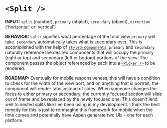 # `<Split />`

**INPUT:** `split` (number), `primary` (object), `secondary` (object), `direction` ('horizontal' or 'vertical')

**BEHAVIOR:** `split` signifies what percentage of the total view `primary` will take. `secondary` automatically takes what is secondary over. This is accomplished with the help of [`styled-components`](https://www.styled-components.com/docs/basics). `primary` and `secondary` naturally reference the desired components that will occupy the primary (right or top) and secondary (left or bottom) portions of the view. The component passes the object referenced by each into a [`<Picker />`](../Picker) to be rendered.

**ROADMAP:** Eventually for mobile responsiveness, this will have a condition to check for the width of the view port, and on anything that is portrait, the component will render tabs instead of sides. When someone changes the focus to either primary or secondary, the currently focused section will slide out of frame and be replaced by the newly focused one. This doesn't lend well to nested splits like I've been using in my development. I think the best remedy for this is just to re-imagine this framework for mobile when the time comes and potentially have Aspen generate two UIs - one for each platform.